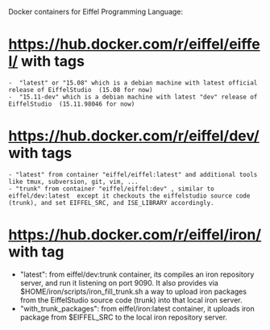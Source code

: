 Docker containers for Eiffel Programming Language:

# https://hub.docker.com/r/eiffel/eiffel/ with tags 
    -  "latest" or "15.08" which is a debian machine with latest official release of EiffelStudio  (15.08 for now)
    -  "15.11-dev" which is a debian machine with latest "dev" release of EiffelStudio  (15.11.98046 for now)

# https://hub.docker.com/r/eiffel/dev/ with tags
    - "latest" from container "eiffel/eiffel:latest" and additional tools like tmux, subversion, git, vim, ...
    - "trunk" from container "eiffel/eiffel:dev" , similar to eiffel/dev:latest  except it checkouts the eiffelstudio source code  (trunk), and set EIFFEL_SRC, and ISE_LIBRARY accordingly.

# https://hub.docker.com/r/eiffel/iron/ with tag
   - "latest": from eiffel/dev:trunk container, its compiles an iron repository server, and run it listening on port 9090.  It also provides via $HOME/iron/scripts/iron_fill_trunk.sh  a way to upload iron packages from the EiffelStudio source code (trunk) into that local iron server.
   - "with_trunk_packages": from eiffel/iron:latest container, it uploads iron package from $EIFFEL_SRC to the local iron repository server.


